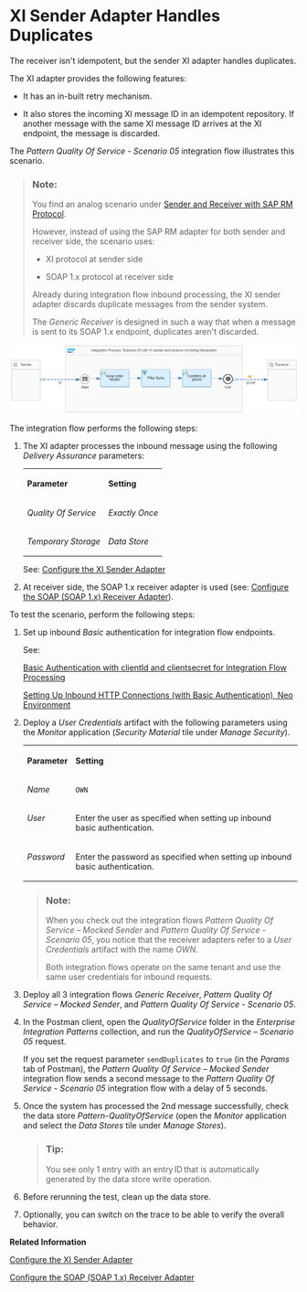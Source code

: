<!-- loio7c9a0fd3f264441083286252b6c1d057 -->

# XI Sender Adapter Handles Duplicates

The receiver isn't idempotent, but the sender XI adapter handles duplicates.

The XI adapter provides the following features:

-   It has an in-built retry mechanism.

-   It also stores the incoming XI message ID in an idempotent repository. If another message with the same XI message ID arrives at the XI endpoint, the message is discarded.


The *Pattern Quality Of Service - Scenario 05* integration flow illustrates this scenario.

> ### Note:  
> You find an analog scenario under [Sender and Receiver with SAP RM Protocol](sender-and-receiver-with-sap-rm-protocol-9f3e2b6.md).
> 
> However, instead of using the SAP RM adapter for both sender and receiver side, the scenario uses:
> 
> -   XI protocol at sender side
> 
> -   SOAP 1.x protocol at receiver side
> 
> 
> Already during integration flow inbound processing, the XI sender adapter discards duplicate messages from the sender system.
> 
> The *Generic Receiver* is designed in such a way that when a message is sent to its SOAP 1.x endpoint, duplicates aren't discarded.

![](images/Scenario_with_XI_Sender_Adapter_0ecd927.png)

The integration flow performs the following steps:

1.  The XI adapter processes the inbound message using the following *Delivery Assurance* parameters:


    <table>
    <tr>
    <th valign="top">

    Parameter


    
    </th>
    <th valign="top">

    Setting


    
    </th>
    </tr>
    <tr>
    <td valign="top">
    
    *Quality Of Service* 


    
    </td>
    <td valign="top">
    
    *Exactly Once* 


    
    </td>
    </tr>
    <tr>
    <td valign="top">
    
    *Temporary Storage* 


    
    </td>
    <td valign="top">
    
    *Data Store* 


    
    </td>
    </tr>
    </table>
    
    See: [Configure the XI Sender Adapter](configure-the-xi-sender-adapter-41a1a57.md)

2.  At receiver side, the SOAP 1.x receiver adapter is used \(see: [Configure the SOAP \(SOAP 1.x\) Receiver Adapter](configure-the-soap-soap-1-x-receiver-adapter-57f7b34.md)\).


To test the scenario, perform the following steps:

1.  Set up inbound *Basic* authentication for integration flow endpoints.

    See:

    [Basic Authentication with clientId and clientsecret for Integration Flow Processing](../ConnectionSetup/basic-authentication-with-clientid-and-clientsecret-for-integration-flow-processing-647eeb3.md)

    [Setting Up Inbound HTTP Connections \(with Basic Authentication\), Neo Environment](../ConnectionSetup/setting-up-inbound-http-connections-with-basic-authentication-neo-environment-391c45c.md)

2.  Deploy a *User Credentials* artifact with the following parameters using the *Monitor* application \(*Security Material* tile under *Manage Security*\).


    <table>
    <tr>
    <th valign="top">

    Parameter


    
    </th>
    <th valign="top">

    Setting


    
    </th>
    </tr>
    <tr>
    <td valign="top">
    
    *Name*


    
    </td>
    <td valign="top">
    
    `OWN`


    
    </td>
    </tr>
    <tr>
    <td valign="top">
    
    *User*


    
    </td>
    <td valign="top">
    
    Enter the user as specified when setting up inbound basic authentication.


    
    </td>
    </tr>
    <tr>
    <td valign="top">
    
    *Password*


    
    </td>
    <td valign="top">
    
    Enter the password as specified when setting up inbound basic authentication.


    
    </td>
    </tr>
    </table>
    
    > ### Note:  
    > When you check out the integration flows *Pattern Quality Of Service – Mocked Sender* and *Pattern Quality Of Service - Scenario 05*, you notice that the receiver adapters refer to a *User Credentials* artifact with the name *OWN*.
    > 
    > Both integration flows operate on the same tenant and use the same user credentials for inbound requests.

3.  Deploy all 3 integration flows *Generic Receiver*, *Pattern Quality Of Service – Mocked Sender*, and *Pattern Quality Of Service - Scenario 05*.

4.  In the Postman client, open the *QualityOfService* folder in the *Enterprise Integration Patterns* collection, and run the *QualityOfService – Scenario 05* request.

    If you set the request parameter `sendDuplicates` to `true` \(in the *Params* tab of Postman\), the *Pattern Quality Of Service – Mocked Sender* integration flow sends a second message to the *Pattern Quality Of Service - Scenario 05* integration flow with a delay of 5 seconds.

5.  Once the system has processed the 2nd message successfully, check the data store *Pattern-QualityOfService* \(open the *Monitor* application and select the *Data Stores* tile under *Manage Stores*\).

    > ### Tip:  
    > You see only 1 entry with an entry ID that is automatically generated by the data store write operation.

6.  Before rerunning the test, clean up the data store.

7.  Optionally, you can switch on the trace to be able to verify the overall behavior.


**Related Information**  


[Configure the XI Sender Adapter](configure-the-xi-sender-adapter-41a1a57.md "The XI sender adapter allows you to connect a tenant to a local Integration Engine in a sender system.")

[Configure the SOAP \(SOAP 1.x\) Receiver Adapter](configure-the-soap-soap-1-x-receiver-adapter-57f7b34.md "The SOAP (SOAP 1.x) receiver adapter enables a SAP BTP tenant to exchange messages with a receiver system that supports Simple Object Access Protocol (SOAP) 1.1.")


